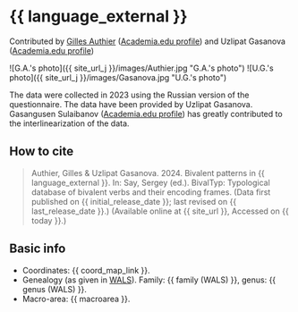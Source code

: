 # {{ language_external }}

Contributed by [Gilles Authier](https://www.ephe.psl.eu/gilles-authier) ([Academia.edu profile](https://ephe.academia.edu/GillesAuthier)) and Uzlipat Gasanova ([Academia.edu profile](https://independent.academia.edu/%D0%A3%D0%93%D0%B0%D1%81%D0%B0%D0%BD%D0%BE%D0%B2%D0%B0)) 

![G.A.'s photo]({{ site_url_j }}/images/Authier.jpg "G.A.'s photo")
![U.G.'s photo]({{ site_url_j }}/images/Gasanova.jpg "U.G.'s photo")

The data were collected in 2023 using the Russian version of the questionnaire. The data have been provided by Uzlipat Gasanova. Gasangusen Sulaibanov ([Academia.edu profile](https://independent.academia.edu/GasangusenSulaibanov)) has greatly contributed to the interlinearization of the data.

## How to cite

> Authier, Gilles & Uzlipat Gasanova. 2024. Bivalent patterns in {{ language_external }}. In: Say, Sergey (ed.). BivalTyp: Typological database of bivalent verbs and their encoding frames. (Data first published on {{ initial_release_date }}; last revised on {{ last_release_date }}.) (Available online at {{ site_url }}, Accessed on {{ today }}.)

## Basic info

- Coordinates: {{ coord_map_link }}.
- Genealogy (as given in [WALS](https://wals.info/)). Family: {{ family (WALS) }}, genus: {{ genus (WALS) }}.
- Macro-area: {{ macroarea }}.
